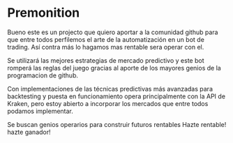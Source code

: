 # Premonition

Bueno este es un projecto que quiero aportar a la comunidad github para que entre todos perfilemos el arte de la automatización en un bot de trading. Así contra más lo hagamos mas rentable sera operar con el.

Se utilizará las mejores estrategias de mercado predictivo y este bot romperá las reglas del juego gracias al aporte de los mayores genios de la programacion de github.

Con implementaciones de las técnicas predictivas más avanzadas para backtesting y puesta en funcionamiento opera principalmente con la API de Kraken, pero estoy abierto a incorporar los mercados que entre todos podamos implementar.

Se buscan genios operarios para construir futuros rentables
Hazte rentable! hazte ganador!

